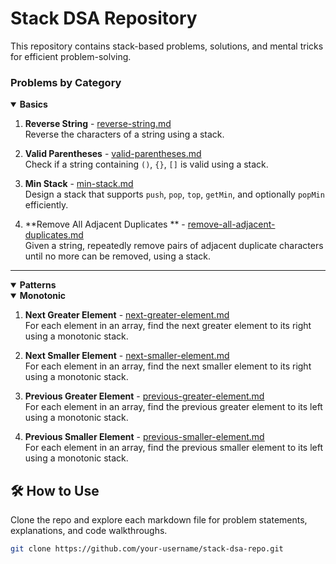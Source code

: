# Stack DSA Repository

This repository contains stack-based problems, solutions, and mental tricks for efficient problem-solving.

### Problems by Category

<details open> 
<summary><strong> Basics </strong></summary>

1. **Reverse String** - [reverse-string.md](problems/basics/reverse-string.md)  
   Reverse the characters of a string using a stack.

2. **Valid Parentheses** - [valid-parentheses.md](problems/basics/valid-parentheses.md)  
   Check if a string containing `()`, `{}`, `[]` is valid using a stack.

3. **Min Stack** - [min-stack.md](problems/basics/min-stack.md)  
   Design a stack that supports `push`, `pop`, `top`, `getMin`, and optionally `popMin` efficiently.

4. **Remove All Adjacent Duplicates
   ** - [remove-all-adjacent-duplicates.md](problems/basics/remove-all-adjacent-duplicates.md)  
   Given a string, repeatedly remove pairs of adjacent duplicate characters until no more can be removed, using a stack.

</details>

---

<details open> 
<summary><strong> Patterns </strong></summary>
<details open>
<summary><strong> Monotonic </strong></summary>

1. **Next Greater Element** - [next-greater-element.md](problems/patterns/monotonic/next-greater-element.md)  
   For each element in an array, find the next greater element to its right using a monotonic stack.

2. **Next Smaller Element** - [next-smaller-element.md](problems/patterns/monotonic/next-smaller-element.md)  
   For each element in an array, find the next smaller element to its right using a monotonic stack.

3. **Previous Greater Element** - [previous-greater-element.md](problems/patterns/monotonic/previous-greater-element.md)  
   For each element in an array, find the previous greater element to its left using a monotonic stack.

4. **Previous Smaller Element** - [previous-smaller-element.md](problems/patterns/monotonic/previous-smaller-element.md)  
   For each element in an array, find the previous smaller element to its left using a monotonic stack.

</details>
</details>


## 🛠️ How to Use

Clone the repo and explore each markdown file for problem statements, explanations, and code walkthroughs.

```bash
git clone https://github.com/your-username/stack-dsa-repo.git
   

